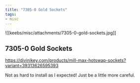 ```yaml
---
title: "7305-0 Gold Sockets"
tags:
- misc 
---
```


![[keebs/misc/attachments/7305-0-gold-sockets.jpg]]

## 7305-0 Gold Sockets

https://divinikey.com/products/mill-max-hotswap-sockets?variant=39313626595393

Not as hard to install as I expected! Just be a little more careful.
